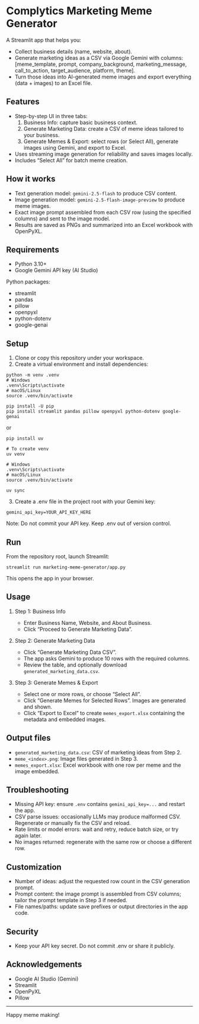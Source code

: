# Complytics Marketing Meme Generator

A Streamlit app that helps you:
- Collect business details (name, website, about).
- Generate marketing ideas as a CSV via Google Gemini with columns: [meme_template, prompt, company_background, marketing_message, call_to_action, target_audience, platform, theme].
- Turn those ideas into AI-generated meme images and export everything (data + images) to an Excel file.

## Features
- Step-by-step UI in three tabs:
  1) Business Info: capture basic business context.
  2) Generate Marketing Data: create a CSV of meme ideas tailored to your business.
  3) Generate Memes & Export: select rows (or Select All), generate images using Gemini, and export to Excel.
- Uses streaming image generation for reliability and saves images locally.
- Includes “Select All” for batch meme creation.

## How it works
- Text generation model: `gemini-2.5-flash` to produce CSV content.
- Image generation model: `gemini-2.5-flash-image-preview` to produce meme images.
- Exact image prompt assembled from each CSV row (using the specified columns) and sent to the image model.
- Results are saved as PNGs and summarized into an Excel workbook with OpenPyXL.

## Requirements
- Python 3.10+
- Google Gemini API key (AI Studio)

Python packages:
- streamlit
- pandas
- pillow
- openpyxl
- python-dotenv
- google-genai

## Setup
1) Clone or copy this repository under your workspace.
2) Create a virtual environment and install dependencies:

```
python -m venv .venv
# Windows
.venv\Scripts\activate
# macOS/Linux
source .venv/bin/activate

pip install -U pip
pip install streamlit pandas pillow openpyxl python-dotenv google-genai
```

or 

```
pip install uv

# To create venv
uv venv

# Windows
.venv\Scripts\activate
# macOS/Linux
source .venv/bin/activate

uv sync
```

3) Create a .env file in the project root with your Gemini key:

```
gemini_api_key=YOUR_API_KEY_HERE
```

Note: Do not commit your API key. Keep .env out of version control.

## Run
From the repository root, launch Streamlit:

```
streamlit run marketing-meme-generator/app.py
```

This opens the app in your browser.

## Usage
1) Step 1: Business Info
   - Enter Business Name, Website, and About Business.
   - Click “Proceed to Generate Marketing Data”.

2) Step 2: Generate Marketing Data
   - Click “Generate Marketing Data CSV”.
   - The app asks Gemini to produce 10 rows with the required columns.
   - Review the table, and optionally download `generated_marketing_data.csv`.

3) Step 3: Generate Memes & Export
   - Select one or more rows, or choose “Select All”.
   - Click “Generate Memes for Selected Rows”. Images are generated and shown.
   - Click “Export to Excel” to create `memes_export.xlsx` containing the metadata and embedded images.

## Output files
- `generated_marketing_data.csv`: CSV of marketing ideas from Step 2.
- `meme_<index>.png`: Image files generated in Step 3.
- `memes_export.xlsx`: Excel workbook with one row per meme and the image embedded.

## Troubleshooting
- Missing API key: ensure `.env` contains `gemini_api_key=...` and restart the app.
- CSV parse issues: occasionally LLMs may produce malformed CSV. Regenerate or manually fix the CSV and reload.
- Rate limits or model errors: wait and retry, reduce batch size, or try again later.
- No images returned: regenerate with the same row or choose a different row.

## Customization
- Number of ideas: adjust the requested row count in the CSV generation prompt.
- Prompt content: the image prompt is assembled from CSV columns; tailor the prompt template in Step 3 if needed.
- File names/paths: update save prefixes or output directories in the app code.

## Security
- Keep your API key secret. Do not commit .env or share it publicly.

## Acknowledgements
- Google AI Studio (Gemini)
- Streamlit
- OpenPyXL
- Pillow

---
Happy meme making!